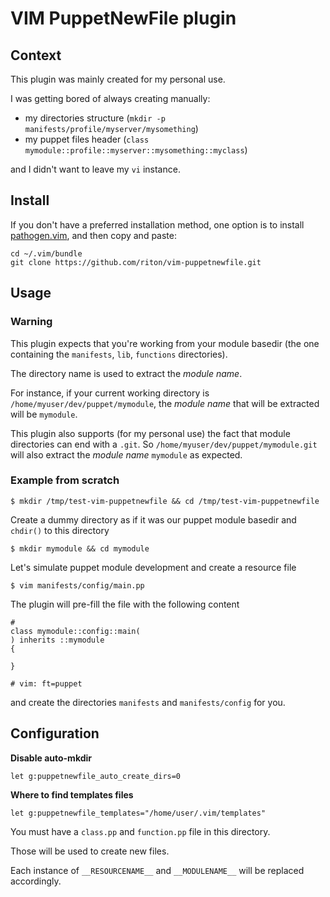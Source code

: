 # VIM PuppetNewFile plugin

## Context

This plugin was mainly created for my personal use.

I was getting bored of always creating manually:
* my directories structure (`mkdir -p manifests/profile/myserver/mysomething`)
* my puppet files header (`class mymodule::profile::myserver::mysomething::myclass`)

and I didn't want to leave my `vi` instance.

## Install

If you don't have a preferred installation method, one option is to install [pathogen.vim](https://github.com/tpope/vim-pathogen), and then copy and paste:

```
cd ~/.vim/bundle
git clone https://github.com/riton/vim-puppetnewfile.git
```

## Usage

### Warning

This plugin expects that you're working from your module basedir (the one containing the `manifests`, `lib`, `functions` directories).

The directory name is used to extract the _module name_.

For instance, if your current working directory is `/home/myuser/dev/puppet/mymodule`, the _module name_ that will be extracted will be `mymodule`.

This plugin also supports (for my personal use) the fact that module directories can end with a `.git`. So `/home/myuser/dev/puppet/mymodule.git` will also extract the _module name_ `mymodule` as expected.


### Example from scratch

```
$ mkdir /tmp/test-vim-puppetnewfile && cd /tmp/test-vim-puppetnewfile
```

Create a dummy directory as if it was our puppet module basedir and `chdir()` to this directory
```
$ mkdir mymodule && cd mymodule
```

Let's simulate puppet module development and create a resource file

```
$ vim manifests/config/main.pp
```

The plugin will pre-fill the file with the following content

```puppet
#
class mymodule::config::main(
) inherits ::mymodule
{

}

# vim: ft=puppet
```

and create the directories `manifests` and `manifests/config` for you.

## Configuration

**Disable auto-mkdir**
```
let g:puppetnewfile_auto_create_dirs=0
```

**Where to find templates files**
```
let g:puppetnewfile_templates="/home/user/.vim/templates"
```

You must have a `class.pp` and `function.pp` file in this directory.

Those will be used to create new files.

Each instance of `__RESOURCENAME__` and `__MODULENAME__` will be replaced accordingly.
